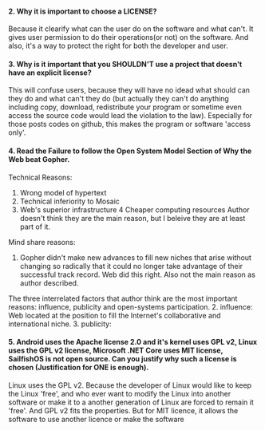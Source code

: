 
#### 2. Why it is important to choose a LICENSE?
Because it clearify what can the user do on the software and what can't. It gives user permission to do their operations(or not) on the software. And also, it's a way to protect the right for both the developer and user.

#### 3. Why is it important that you SHOULDN'T use a project that doesn't have an explicit license?
This will confuse users, because they will have no idead what should can they do and what can't they do (but actually they can't do anything including copy, download, redistribute your program or sometime even access the source code would lead the violation to the law). Especially for those posts codes on github, this makes the program or software 'access only'.

#### 4. Read the Failure to follow the Open System Model Section of Why the Web beat Gopher.

Technical Reasons:
1. Wrong model of hypertext
2. Technical inferiority to Mosaic
3. Web's superior infrastructure
4 Cheaper computing resources
Author doesn't think they are the main reason, but I beleive they are at least part of it.

Mind share reasons:
1. Gopher didn't make new advances to fill new niches that arise without changing so radically that it could no longer take advantage of their successful track record. Web did this right. Also not the main reason as author described.

The three interrelated factors that author think are the most important reasons: influence, publicity and open-systems participation.
2.  influence: Web located at the position to fill the Internet's collaborative and international niche.
3.  publicity:


#### 5. Android uses the Apache license 2.0 and it's kernel uses GPL v2, Linux uses the GPL v2 license, Microsoft .NET Core uses MIT license, SailfishOS is not open source. Can you justify why such a license is chosen (Justification for ONE is enough).

Linux uses the GPL v2. Because the developer of Linux would like to keep the Linux 'free', and who ever want to modify the Linux into another software or make it to a another generation of Linux are forced to remain it 'free'. And GPL v2 fits the properties. But for MIT licence, it allows the software to use another licence or make the software 
